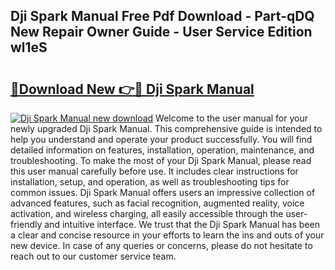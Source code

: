 ## Dji Spark Manual Free Pdf Download - Part-qDQ New Repair Owner Guide - User Service Edition wl1eS

# <h2><a href="http://bc29780.oget.top/?id=Dji+Spark+Manual">🔗Download New 👉🔴 Dji Spark Manual</a></h2>

[![Dji Spark Manual new download](https://i.imgur.com/5g1atiW.png)](http://bc29780.oget.top/?id=Dji+Spark+Manual)
Welcome to the user manual for your newly upgraded Dji Spark Manual. This comprehensive guide is intended to help you understand and operate your product successfully. You will find detailed information on features, installation, operation, maintenance, and troubleshooting. To make the most of your Dji Spark Manual, please read this user manual carefully before use. It includes clear instructions for installation, setup, and operation, as well as troubleshooting tips for common issues. Dji Spark Manual offers users an impressive collection of advanced features, such as facial recognition, augmented reality, voice activation, and wireless charging, all easily accessible through the user-friendly and intuitive interface. We trust that the Dji Spark Manual has been a clear and concise resource in your efforts to learn the ins and outs of your new device. In case of any queries or concerns, please do not hesitate to reach out to our customer service team.
